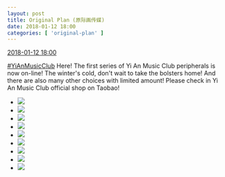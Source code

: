 ```yaml
---
layout: post
title: Original Plan (原际画传媒)
date: 2018-01-12 18:00
categories: [ 'original-plan' ]
---
```


<div class="weibo-info">
  <a href="https://weibo.com/5626539553/FE2uui8qc">2018-01-12 18:00</a>
</div>

[#YiAnMusicClub](https://weibo.com/p/100808beae2e3e05b17b64f63ebedca39f19b2/super_index) Here! The first series of Yi An Music Club peripherals is now on-line! The winter's cold, don't wait to take the bolsters home! And there are also many other choices with limited amount! Please check in Yi An Music Club official shop on Taobao!

<!-- more -->

<ul class="weibo-pic-list-3">
  <li class="weibo-pic">
    <a href="https://wx3.sinaimg.cn/mw690/0068MnXXgy1fndwfj0ch7j31kw0qvqv6.jpg"><img src="https://wx3.sinaimg.cn/thumb150/0068MnXXgy1fndwfj0ch7j31kw0qvqv6.jpg"/></a>
  </li>
  <li class="weibo-pic">
    <a href="https://wx3.sinaimg.cn/mw690/0068MnXXgy1fndwfmz73xj31kw11x7wj.jpg"><img src="https://wx3.sinaimg.cn/thumb150/0068MnXXgy1fndwfmz73xj31kw11x7wj.jpg"/></a>
  </li>
  <li class="weibo-pic">
    <a href="https://wx2.sinaimg.cn/mw690/0068MnXXgy1fndwflf7onj31kw11xnpd.jpg"><img src="https://wx2.sinaimg.cn/thumb150/0068MnXXgy1fndwflf7onj31kw11xnpd.jpg"/></a>
  </li>
  <li class="weibo-pic">
    <a href="https://wx3.sinaimg.cn/mw690/0068MnXXgy1fndwfi0fqmj31kw11xx6p.jpg"><img src="https://wx3.sinaimg.cn/thumb150/0068MnXXgy1fndwfi0fqmj31kw11xx6p.jpg"/></a>
  </li>
  <li class="weibo-pic">
    <a href="https://wx4.sinaimg.cn/mw690/0068MnXXgy1fndwfkcejwj31kw11xkjn.jpg"><img src="https://wx4.sinaimg.cn/thumb150/0068MnXXgy1fndwfkcejwj31kw11xkjn.jpg"/></a>
  </li>
  <li class="weibo-pic">
    <a href="https://wx2.sinaimg.cn/mw690/0068MnXXgy1fndwfhszkkj31kw11xqv6.jpg"><img src="https://wx2.sinaimg.cn/thumb150/0068MnXXgy1fndwfhszkkj31kw11xqv6.jpg"/></a>
  </li>
  <li class="weibo-pic">
    <a href="https://wx4.sinaimg.cn/mw690/0068MnXXgy1fndwfie5tpj31kw11xhdv.jpg"><img src="https://wx4.sinaimg.cn/thumb150/0068MnXXgy1fndwfie5tpj31kw11xhdv.jpg"/></a>
  </li>
  <li class="weibo-pic">
    <a href="https://wx1.sinaimg.cn/mw690/0068MnXXgy1fndwfmrjpoj31kw11x4qr.jpg"><img src="https://wx1.sinaimg.cn/thumb150/0068MnXXgy1fndwfmrjpoj31kw11x4qr.jpg"/></a>
  </li>
  <li class="weibo-pic">
    <a href="https://wx1.sinaimg.cn/mw690/0068MnXXgy1fndwfkb74pj31kw11x7wj.jpg"><img src="https://wx1.sinaimg.cn/thumb150/0068MnXXgy1fndwfkb74pj31kw11x7wj.jpg"/></a>
  </li>
</ul>

